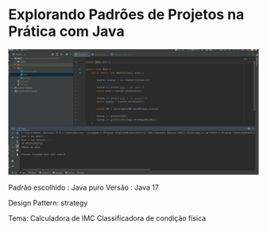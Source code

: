 # Explorando Padrões de Projetos na Prática com Java

![poc](poc.png)

Padrão escolhido : Java puro
Versão : Java 17

Design Pattern: strategy

Tema: Calculadora de IMC
Classificadora de condição física
